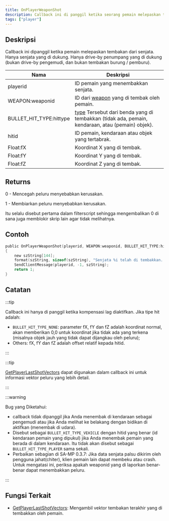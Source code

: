 ```yaml
---
title: OnPlayerWeaponShot
description: Callback ini di panggil ketika seorang pemain melepaskan tembakan dari senjata.
tags: ["player"]
---
```


<VersionWarn name='callback' version='SA-MP 0.3z' />

## Deskripsi

Callback ini dipanggil ketika pemain melepaskan tembakan dari senjata. Hanya senjata yang di dukung. Hanya drive-by penumpang yang di dukung (bukan drive-by pengemudi, dan bukan tembakan burung / pemburu).

| Nama     | Deskripsi                                                                                               |
| -------- | --------------------------------------------------------------------------------------------------------- |
| playerid | ID pemain yang menembakkan senjata.                                                                  |
| WEAPON:weaponid | ID dari [weapon](../resources/weaponids) yang di tembak oleh pemain.                                        |
| BULLET_HIT_TYPE:hittype  | [type](../resources/bullethittypes) Tersebut dari benda yang di tembakkan (tidak ada, pemain, kendaraan, atau (pemain) objek). |
| hitid    | ID pemain, kendaraan atau objek yang tertabrak.                                                     |
| Float:fX       | Koordinat X yang di tembak.                                                                       |
| Float:fY       | Koordinat Y yang di tembak.                                                                       |
| Float:fZ       | Koordinat Z yang di tembak.                                                                       |

## Returns

0 - Mencegah peluru menyebabkan kerusakan.

1 - Membiarkan peluru menyebabkan kerusakan.

Itu selalu disebut pertama dalam filterscript sehingga mengembalikan 0 di sana juga memblokir skrip lain agar tidak melihatnya.

## Contoh

```c
public OnPlayerWeaponShot(playerid, WEAPON:weaponid, BULLET_HIT_TYPE:hittype, hitid, Float:fX, Float:fY, Float:fZ)
{
    new szString[144];
    format(szString, sizeof(szString), "Senjata %i telah di tembakkan. hittype: %i   hitid: %i   pos: %f, %f, %f", weaponid, hittype, hitid, fX, fY, fZ);
    SendClientMessage(playerid, -1, szString);
    return 1;
}
```

## Catatan

:::tip


Callback ini hanya di panggil ketika kompensasi lag diaktifkan. Jika tipe hit adalah:

- `BULLET_HIT_TYPE_NONE`: parameter fX, fY dan fZ adalah koordinat normal, akan memberikan 0,0 untuk koordinat jika tidak ada yang terkena (misalnya objek jauh yang tidak dapat dijangkau oleh peluru);
- Others: fX, fY dan fZ adalah offset relatif kepada hitid.

:::

:::tip

[GetPlayerLastShotVectors](../functions/GetPlayerLastShotVectors) dapat digunakan dalam callback ini untuk informasi vektor peluru yang lebih detail.

:::

:::warning

Bug yang Diketahui:

- callback tidak dipanggil jika Anda menembak di kendaraan sebagai pengemudi atau jika Anda melihat ke belakang dengan bidikan di aktifkan (menembak di udara).
- Disebut sebagai `BULLET_HIT_TYPE_VEHICLE` dengan hitid yang benar (id kendaraan pemain yang dipukul) jika Anda menembak pemain yang berada di dalam kendaraan. Itu tidak akan disebut sebagai `BULLET_HIT_TYPE_PLAYER` sama sekali.
- Perbaikan sebagian di SA-MP 0.3.7: Jika data senjata palsu dikirim oleh pengguna jahat(chiter), klien pemain lain dapat membeku atau crash. Untuk mengatasi ini, periksa apakah weaponid yang di laporkan benar-benar dapat menembakkan peluru.

:::

## Fungsi Terkait

- [GetPlayerLastShotVectors](../functions/GetPlayerLastShotVectors): Mengambil vektor tembakan terakhir yang di tembakkan oleh pemain.
